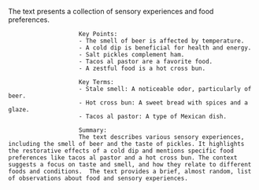 The text presents a collection of sensory experiences and food preferences.

                        Key Points:
                        - The smell of beer is affected by temperature.
                        - A cold dip is beneficial for health and energy.
                        - Salt pickles complement ham.
                        - Tacos al pastor are a favorite food.
                        - A zestful food is a hot cross bun.

                        Key Terms:
                        - Stale smell: A noticeable odor, particularly of beer.
                        - Hot cross bun: A sweet bread with spices and a glaze.
                        - Tacos al pastor: A type of Mexican dish.

                        Summary:
                        The text describes various sensory experiences, including the smell of beer and the taste of pickles. It highlights the restorative effects of a cold dip and mentions specific food preferences like tacos al pastor and a hot cross bun. The context suggests a focus on taste and smell, and how they relate to different foods and conditions.  The text provides a brief, almost random, list of observations about food and sensory experiences.
```